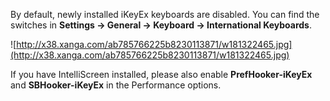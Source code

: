 By default, newly installed iKeyEx keyboards are disabled. You can find the switches in **Settings → General → Keyboard → International Keyboards**.

![http://x38.xanga.com/ab785766225b8230113871/w181322465.jpg](http://x38.xanga.com/ab785766225b8230113871/w181322465.jpg)

If you have IntelliScreen installed, please also enable **PrefHooker-iKeyEx** and **SBHooker-iKeyEx** in the Performance options.